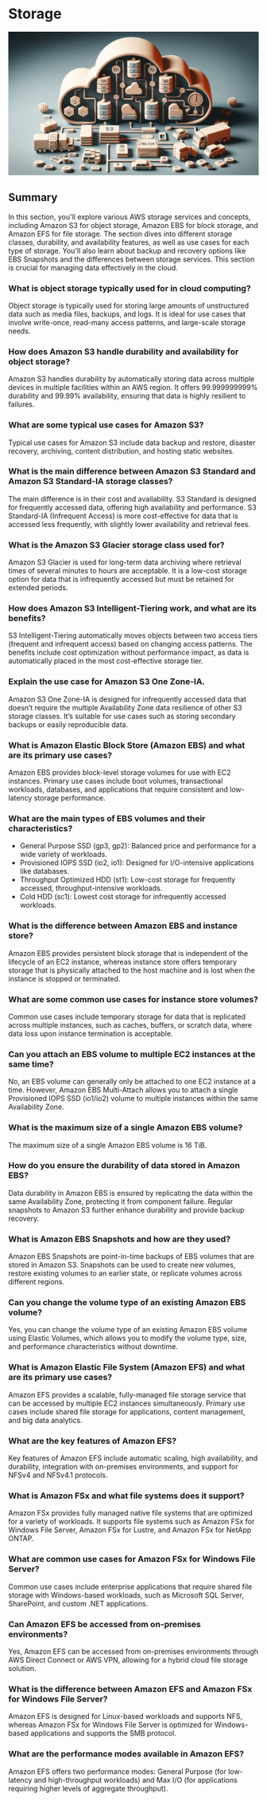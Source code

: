 # Storage

<p align="center">
  <img src="imageS.png">
</p>

## Summary 
In this section, you'll explore various AWS storage services and concepts, including Amazon S3 for object storage, Amazon EBS for block storage, and Amazon EFS for file storage. The section dives into different storage classes, durability, and availability features, as well as use cases for each type of storage. You'll also learn about backup and recovery options like EBS Snapshots and the differences between storage services. This section is crucial for managing data effectively in the cloud.


### **What is object storage typically used for in cloud computing?**
Object storage is typically used for storing large amounts of unstructured data such as media files, backups, and logs. It is ideal for use cases that involve write-once, read-many access patterns, and large-scale storage needs.

### **How does Amazon S3 handle durability and availability for object storage?**
Amazon S3 handles durability by automatically storing data across multiple devices in multiple facilities within an AWS region. It offers 99.999999999% durability and 99.99% availability, ensuring that data is highly resilient to failures.

### **What are some typical use cases for Amazon S3?**
Typical use cases for Amazon S3 include data backup and restore, disaster recovery, archiving, content distribution, and hosting static websites.

### **What is the main difference between Amazon S3 Standard and Amazon S3 Standard-IA storage classes?**
The main difference is in their cost and availability. S3 Standard is designed for frequently accessed data, offering high availability and performance. S3 Standard-IA (Infrequent Access) is more cost-effective for data that is accessed less frequently, with slightly lower availability and retrieval fees.

### **What is the Amazon S3 Glacier storage class used for?**
Amazon S3 Glacier is used for long-term data archiving where retrieval times of several minutes to hours are acceptable. It is a low-cost storage option for data that is infrequently accessed but must be retained for extended periods.

### **How does Amazon S3 Intelligent-Tiering work, and what are its benefits?**
S3 Intelligent-Tiering automatically moves objects between two access tiers (frequent and infrequent access) based on changing access patterns. The benefits include cost optimization without performance impact, as data is automatically placed in the most cost-effective storage tier.

### **Explain the use case for Amazon S3 One Zone-IA.**
Amazon S3 One Zone-IA is designed for infrequently accessed data that doesn’t require the multiple Availability Zone data resilience of other S3 storage classes. It’s suitable for use cases such as storing secondary backups or easily reproducible data.

### **What is Amazon Elastic Block Store (Amazon EBS) and what are its primary use cases?**
Amazon EBS provides block-level storage volumes for use with EC2 instances. Primary use cases include boot volumes, transactional workloads, databases, and applications that require consistent and low-latency storage performance.

### **What are the main types of EBS volumes and their characteristics?**
- General Purpose SSD (gp3, gp2): Balanced price and performance for a wide variety of workloads.
- Provisioned IOPS SSD (io2, io1): Designed for I/O-intensive applications like databases.
- Throughput Optimized HDD (st1): Low-cost storage for frequently accessed, throughput-intensive workloads.
- Cold HDD (sc1): Lowest cost storage for infrequently accessed workloads.

### **What is the difference between Amazon EBS and instance store?**
Amazon EBS provides persistent block storage that is independent of the lifecycle of an EC2 instance, whereas instance store offers temporary storage that is physically attached to the host machine and is lost when the instance is stopped or terminated.

### **What are some common use cases for instance store volumes?**
Common use cases include temporary storage for data that is replicated across multiple instances, such as caches, buffers, or scratch data, where data loss upon instance termination is acceptable.

### **Can you attach an EBS volume to multiple EC2 instances at the same time?**
No, an EBS volume can generally only be attached to one EC2 instance at a time. However, Amazon EBS Multi-Attach allows you to attach a single Provisioned IOPS SSD (io1/io2) volume to multiple instances within the same Availability Zone.

### **What is the maximum size of a single Amazon EBS volume?**
The maximum size of a single Amazon EBS volume is 16 TiB.

### **How do you ensure the durability of data stored in Amazon EBS?**
Data durability in Amazon EBS is ensured by replicating the data within the same Availability Zone, protecting it from component failure. Regular snapshots to Amazon S3 further enhance durability and provide backup recovery.

### **What is Amazon EBS Snapshots and how are they used?**
Amazon EBS Snapshots are point-in-time backups of EBS volumes that are stored in Amazon S3. Snapshots can be used to create new volumes, restore existing volumes to an earlier state, or replicate volumes across different regions.

### **Can you change the volume type of an existing Amazon EBS volume?**
Yes, you can change the volume type of an existing Amazon EBS volume using Elastic Volumes, which allows you to modify the volume type, size, and performance characteristics without downtime.

### **What is Amazon Elastic File System (Amazon EFS) and what are its primary use cases?**
Amazon EFS provides a scalable, fully-managed file storage service that can be accessed by multiple EC2 instances simultaneously. Primary use cases include shared file storage for applications, content management, and big data analytics.

### **What are the key features of Amazon EFS?**
Key features of Amazon EFS include automatic scaling, high availability, and durability, integration with on-premises environments, and support for NFSv4 and NFSv4.1 protocols.

### **What is Amazon FSx and what file systems does it support?**
Amazon FSx provides fully managed native file systems that are optimized for a variety of workloads. It supports file systems such as Amazon FSx for Windows File Server, Amazon FSx for Lustre, and Amazon FSx for NetApp ONTAP.

### **What are common use cases for Amazon FSx for Windows File Server?**
Common use cases include enterprise applications that require shared file storage with Windows-based workloads, such as Microsoft SQL Server, SharePoint, and custom .NET applications.

### **Can Amazon EFS be accessed from on-premises environments?**
Yes, Amazon EFS can be accessed from on-premises environments through AWS Direct Connect or AWS VPN, allowing for a hybrid cloud file storage solution.

### **What is the difference between Amazon EFS and Amazon FSx for Windows File Server?**
Amazon EFS is designed for Linux-based workloads and supports NFS, whereas Amazon FSx for Windows File Server is optimized for Windows-based applications and supports the SMB protocol.

### **What are the performance modes available in Amazon EFS?**
Amazon EFS offers two performance modes: General Purpose (for low-latency and high-throughput workloads) and Max I/O (for applications requiring higher levels of aggregate throughput).
